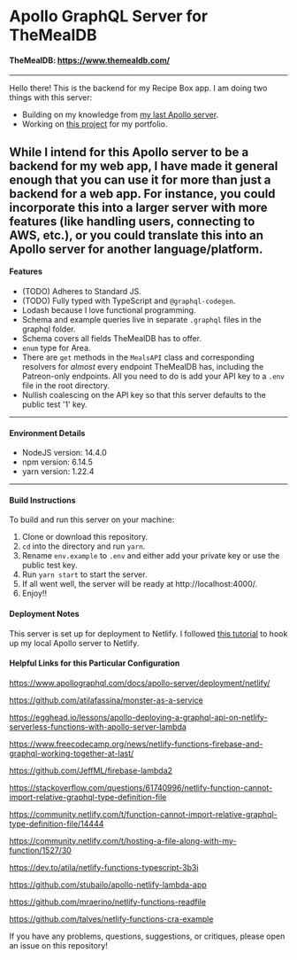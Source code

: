 # Apollo GraphQL Server for TheMealDB
#### TheMealDB: https://www.themealdb.com/
----
Hello there! This is the backend for my Recipe Box app. I am doing two things with this server:
* Building on my knowledge from [my last Apollo server](https://github.com/willowell/Apollo-GraphQL-Server-for-REST-Countries).
* Working on [this project](https://github.com/florinpop17/app-ideas/blob/master/Projects/1-Beginner/Recipe-App.md) for my portfolio.

While I intend for this Apollo server to be a backend for my web app, I have made it general enough that you can use it for more than just a backend for a web app. For instance, you could incorporate this into a larger server with more features (like handling users, connecting to AWS, etc.), or you could translate this into an Apollo server for another language/platform.
----
#### Features
* (TODO) Adheres to Standard JS.
* (TODO) Fully typed with TypeScript and `@graphql-codegen`.
* Lodash because I love functional programming.
* Schema and example queries live in separate `.graphql` files in the graphql folder.
* Schema covers all fields TheMealDB has to offer.
* `enum` type for Area.
* There are `get` methods in the `MealsAPI` class and corresponding resolvers for *almost* every endpoint TheMealDB has, including the Patreon-only endpoints. All you need to do is add your API key to a `.env` file in the root directory.
* Nullish coalescing on the API key so that this server defaults to the public test '1' key. 
----
#### Environment Details
* NodeJS version: 14.4.0
* npm version: 6.14.5
* yarn version: 1.22.4
----
#### Build Instructions
To build and run this server on your machine:
1. Clone or download this repository.
2. `cd` into the directory and run `yarn`.
3. Rename `env.example` to `.env` and either add your private key or use the public test key. 
4. Run `yarn start` to start the server.
5. If all went well, the server will be ready at http://localhost:4000/.
6. Enjoy!!

#### Deployment Notes
This server is set up for deployment to Netlify.
I followed [this tutorial](https://khalilstemmler.com/articles/tutorials/deploying-a-serverless-graphql-api-on-netlify/) to hook up my local Apollo server to Netlify.

#### Helpful Links for this Particular Configuration

https://www.apollographql.com/docs/apollo-server/deployment/netlify/

https://github.com/atilafassina/monster-as-a-service

https://egghead.io/lessons/apollo-deploying-a-graphql-api-on-netlify-serverless-functions-with-apollo-server-lambda

https://www.freecodecamp.org/news/netlify-functions-firebase-and-graphql-working-together-at-last/

https://github.com/JeffML/firebase-lambda2

https://stackoverflow.com/questions/61740996/netlify-function-cannot-import-relative-graphql-type-definition-file

https://community.netlify.com/t/function-cannot-import-relative-graphql-type-definition-file/14444

https://community.netlify.com/t/hosting-a-file-along-with-my-function/1527/30

https://dev.to/atila/netlify-functions-typescript-3b3i

https://github.com/stubailo/apollo-netlify-lambda-app

https://github.com/mraerino/netlify-functions-readfile

https://github.com/talves/netlify-functions-cra-example

If you have any problems, questions, suggestions, or critiques, please open an issue on this repository!